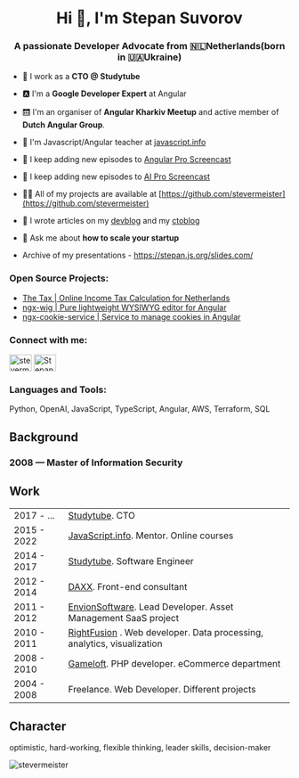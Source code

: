 <h1 align="center">Hi 👋, I'm Stepan Suvorov </h1>
<h3 align="center">A passionate Developer Advocate from 🇳🇱Netherlands(born in 🇺🇦Ukraine)</h3>


- 🐝  I work as a **CTO @ Studytube** 

- 🅰️  I'm a **Google Developer Expert** at Angular

- 🛗  I'm an organiser of **Angular Kharkiv Meetup** and active member of **Dutch Angular Group**.

- 🌱  I'm Javascript/Angular teacher at [javascript.info](https://javascript.info)

- 🎥  I keep adding new episodes to [Angular Pro Screencast](https://www.youtube.com/@AngularPro)

- 🎥  I keep adding new episodes to [AI Pro Screencast](https://www.youtube.com/@aiproai/)

- 👨‍💻  All of my projects are available at [https://github.com/stevermeister](https://github.com/stevermeister)

- 📝  I wrote articles on my [devblog](https://blog.stepansuvorov.com/) and my [ctoblog](https://ctoiam.com/)

- 💬  Ask me about **how to scale your startup**

- Archive of my presentations - https://stepan.js.org/slides.com/


### Open Source Projects:
- [The Tax | Online Income Tax Calculation for Netherlands](https://thetax.nl)
- [ngx-wig | Pure lightweight WYSIWYG editor for Angular](https://github.com/stevermeister/ngx-wig)
- [ngx-cookie-service | Service to manage cookies in Angular](https://github.com/stevermeister/ngx-cookie-service)

<p align="left">
<h3 align="left">Connect with me:</h3>
<a href="https://twitter.com/stevermeister" target="blank"><img align="center"
                                                              alt="stevermeister"
                                                              height="30" src="https://cdn.jsdelivr.net/npm/simple-icons@3.0.1/icons/twitter.svg" width="40"/></a>
<a href="https://www.linkedin.com/in/stepansuvorov" target="blank">
  <img align="center" alt="Stepan Suvorov LinkedIn" height="30" src="https://cdn.jsdelivr.net/npm/simple-icons@3.0.1/icons/linkedin.svg" width="40"/></a>
</p>

### Languages and Tools: ###
  Python, OpenAI, JavaScript, TypeScript, Angular, AWS, Terraform, SQL

 

## Background

### 2008 — Master of Information Security
  
## Work        

<table>
      <tr>
        <td>2017 - ...</td>
        <td><a href="https://www.studytube.nl/">Studytube</a>.
          CTO
        </td>
      </tr>  
      <tr>
        <td>2015 - 2022</td>
        <td><a href="https://javascript.info/">JavaScript.info</a>.
          Mentor. Online courses
        </td>
      </tr>
      <tr>
        <td>2014 - 2017</td>
        <td><a href="https://www.studytube.nl/">Studytube</a>.
          Software Engineer
        </td>
      </tr>
      <tr>
        <td>2012 - 2014</td>
        <td><a href="http://www.daxx.com/">DAXX</a>.
          Front-end consultant
        </td>
      </tr>
      <tr>
        <td>2011 - 2012</td>
        <td><a href="http://envionsoftware.com/">EnvionSoftware</a>.
          Lead Developer.
          Asset Management SaaS project</td>
      </tr>
      <tr>
        <td>2010 - 2011</td>
        <td><a href="http://www.rightfusion.com/">RightFusion</a> .
          Web developer.
          Data processing, analytics, visualization </td>
      </tr>
      <tr>
        <td>2008 - 2010</td>
        <td><a href="http://www.gameloft.com/">Gameloft</a>.
          PHP developer.
          eCommerce department</td>
      </tr>
      <tr>
        <td>2004 - 2008</td>
        <td>Freelance.
          Web Developer.
          Different projects</td>
      </tr>
</table>

## Character 


  optimistic, hard-working,
  flexible thinking, leader skills, decision-maker
  
  
  

<p align="left"><img alt="stevermeister"
                     src="https://komarev.com/ghpvc/?username=stevermeiser&label=Profile%20views&color=0e75b6&style=flat"/></p>

